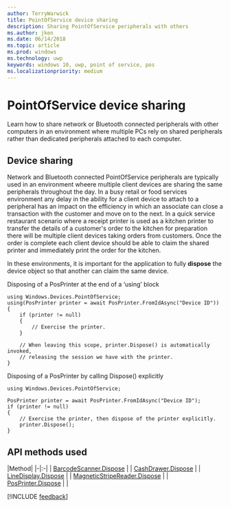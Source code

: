 ```yaml
---
author: TerryWarwick
title: PointOfService device sharing 
description: Sharing PointOfService peripherals with others
ms.author: jken
ms.date: 06/14/2018
ms.topic: article
ms.prod: windows
ms.technology: uwp
keywords: windows 10, uwp, point of service, pos
ms.localizationpriority: medium
---
```


# PointOfService device sharing

Learn how to share network or Bluetooth connected peripherals with other computers in an environment where multiple PCs rely on shared peripherals rather than dedicated peripherals attached to each computer.

## Device sharing

Network and Bluetooth connected PointOfService peripherals are typically used in an environment wheere multiple client devices are sharing the same peripherals throughout the day.  In a busy retail or food services environment any delay in the ability for a client device to attach to a peripheral has an impact on the efficiency in which an associate can close a transaction with the customer and move on to the next. In a quick service restaurant scenario where a receipt printer is used as a kitchen printer to transfer the details of a customer's order to the kitchen for preparation there will be multiple client devices taking orders from customers.  Once the order is complete each client device should be able to claim the shared printer and immediately print the order for the kitchen.

In these environments, it is important for the application to fully **dispose** the device object so that another can claim the same device.

Disposing of a PosPrinter at the end of a ‘using’ block

```Csharp 
using Windows.Devices.PointOfService;
using(PosPrinter printer = await PosPrinter.FromIdAsync("Device ID"))
{
    if (printer != null)
    {
        // Exercise the printer.
    }

    // When leaving this scope, printer.Dispose() is automatically invoked, 
    // releasing the session we have with the printer.
}
```


Disposing of a PosPrinter by calling Dispose() explicitly

```Csharp 
using Windows.Devices.PointOfService;

PosPrinter printer = await PosPrinter.FromIdAsync("Device ID");
if (printer != null)
{
    // Exercise the printer, then dispose of the printer explicitly.
    printer.Dispose();
}
```

## API methods used 

|Method|
|-|:-|
| [BarcodeScanner.Dispose](https://docs.microsoft.com/uwp/api/windows.devices.pointofservice.barcodescanner.dispose) | 
| [CashDrawer.Dispose](https://docs.microsoft.com/uwp/api/windows.devices.pointofservice.cashdrawer.dispose) | 
| [LineDisplay.Dispose](https://docs.microsoft.com/uwp/api/windows.devices.pointofservice.linedisplay.dispose) |
| [MagneticStripeReader.Dispose](https://docs.microsoft.com/uwp/api/windows.devices.pointofservice.magneticstripereader.dispose) | 
| [PosPrinter.Dispose](https://docs.microsoft.com/uwp/api/windows.devices.pointofservice.posprinter.dispose) | 
|

[!INCLUDE [feedback](./includes/pos-feedback.md)]
